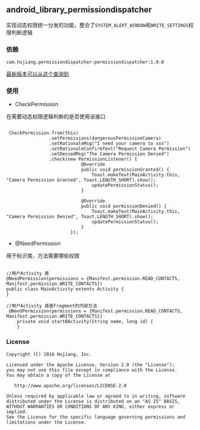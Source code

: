 android_library_permissiondispatcher
------------------------------------

实现动态权限统一分发的功能，整合了`SYSTEM_ALERT_WINDOW`和`WRITE_SETTINGS`权限判断逻辑

### 依赖

```
com.hujiang.permissiondispatcher:permissiondispatcher:1.0.0
```

[最新版本可以从这个查询到](https://bintray.com/firefly1126/maven/permissiondispatcher/view)

### 使用

* CheckPermission

在需要动态权限逻辑判断的是否使用该接口

```

 CheckPermission.from(this)
                .setPermissions(dangerousPermissionCamera)
                .setRationaleMsg("I need your camera to xxx")
                .setRationaleConfirmText("Request Camera Permission")
                .setDeniedMsg("The Camera Permission Denied")
                .check(new PermissionListener() {
                            @Override
                            public void permissionGranted() {
                                Toast.makeText(MainActivity.this, "Camera Permission Granted", Toast.LENGTH_SHORT).show();
                                updatePermissionStatus();
                            }

                            @Override
                            public void permissionDenied() {
                                Toast.makeText(MainActivity.this, "Camera Permission Denied", Toast.LENGTH_SHORT).show();
                                updatePermissionStatus();
                            }
                        });
```

* @NeedPermission

用于标识类，方法需要哪些权限

```

//用户Activity 类
@NeedPermission(permissions = {Manifest.permission.READ_CONTACTS, Manifest.permission.WRITE_CONTACTS})
public class MainActivity extents Activity {
}

//用户Activity 或者Fragment的内部方法
 @NeedPermission(permissions = {Manifest.permission.READ_CONTACTS, Manifest.permission.WRITE_CONTACTS})
    private void startBActivity(String name, long id) {
    }

```

### License

```
Copyright (C) 2016 Hujiang, Inc.

Licensed under the Apache License, Version 2.0 (the "License");
you may not use this file except in compliance with the License.
You may obtain a copy of the License at

   http://www.apache.org/licenses/LICENSE-2.0

Unless required by applicable law or agreed to in writing, software
distributed under the License is distributed on an "AS IS" BASIS,
WITHOUT WARRANTIES OR CONDITIONS OF ANY KIND, either express or implied.
See the License for the specific language governing permissions and
limitations under the License.
```